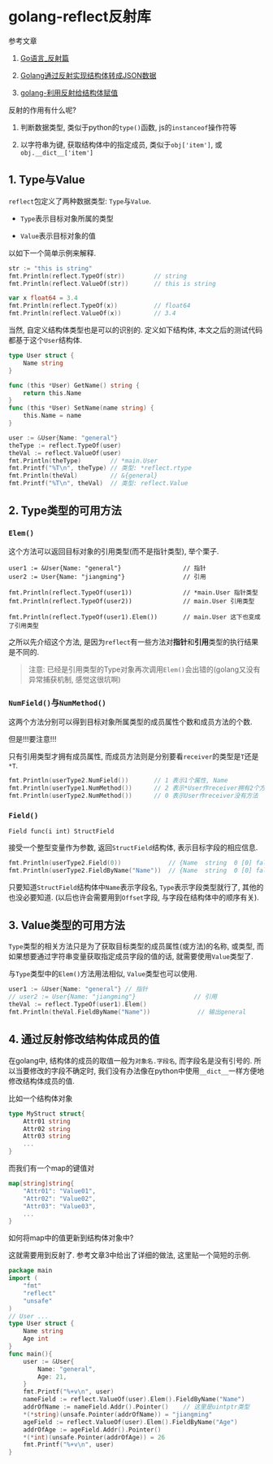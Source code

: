 # golang-reflect反射库

参考文章

1. [Go语言_反射篇](https://www.cnblogs.com/yjf512/archive/2012/06/10/2544391.html)

2. [Golang通过反射实现结构体转成JSON数据](http://blog.cyeam.com/golang/2014/08/11/go_json)

3. [golang-利用反射给结构体赋值](https://www.cnblogs.com/fwdqxl/p/7789162.html)

反射的作用有什么呢?

1. 判断数据类型, 类似于python的`type()`函数, js的`instanceof`操作符等

2. 以字符串为键, 获取结构体中的指定成员, 类似于`obj['item']`, 或`obj.__dict__['item']`

## 1. Type与Value

`reflect`包定义了两种数据类型: `Type`与`Value`.

- `Type`表示目标对象所属的类型

- `Value`表示目标对象的值

以如下一个简单示例来解释.

```go
str := "this is string"
fmt.Println(reflect.TypeOf(str))        // string
fmt.Println(reflect.ValueOf(str))       // this is string

var x float64 = 3.4
fmt.Println(reflect.TypeOf(x))          // float64
fmt.Println(reflect.ValueOf(x))         // 3.4
```

当然, 自定义结构体类型也是可以的识别的. 定义如下结构体, 本文之后的测试代码都基于这个`User`结构体.

```go
type User struct {
	Name string
}

func (this *User) GetName() string {
	return this.Name
}
func (this *User) SetName(name string) {
	this.Name = name
}
```

```go
user := &User{Name: "general"}
theType := reflect.TypeOf(user)
theVal := reflect.ValueOf(user)
fmt.Println(theType)        // *main.User
fmt.Printf("%T\n", theType) // 类型: *reflect.rtype
fmt.Println(theVal)         // &{general}
fmt.Printf("%T\n", theVal)  // 类型: reflect.Value
```

## 2. Type类型的可用方法

### `Elem()`

这个方法可以返回目标对象的引用类型(而不是指针类型), 举个栗子.

```
user1 := &User{Name: "general"}                 // 指针
user2 := User{Name: "jiangming"}                // 引用

fmt.Println(reflect.TypeOf(user1))              // *main.User 指针类型
fmt.Println(reflect.TypeOf(user2))              // main.User 引用类型

fmt.Println(reflect.TypeOf(user1).Elem())       // main.User 这下也变成了引用类型
```

之所以先介绍这个方法, 是因为`reflect`有一些方法对**指针**和**引用**类型的执行结果是不同的.

> 注意: 已经是引用类型的Type对象再次调用`Elem()`会出错的(golang又没有异常捕获机制, 感觉这很坑啊)

### `NumField()`与`NumMethod()`

这两个方法分别可以得到目标对象所属类型的成员属性个数和成员方法的个数.

但是!!!要注意!!!

只有引用类型才拥有成员属性, 而成员方法则是分别要看`receiver`的类型是`T`还是`*T`.

```go
fmt.Println(userType2.NumField())       // 1 表示1个属性, Name
fmt.Println(userType1.NumMethod())      // 2 表示*User作receiver拥有2个方法
fmt.Println(userType2.NumMethod())      // 0 表示User作receiver没有方法
```

### `Field()`

`Field func(i int) StructField`

接受一个整型变量作为参数, 返回`StructField`结构体, 表示目标字段的相应信息.

```go
fmt.Println(userType2.Field(0))             // {Name  string  0 [0] false}
fmt.Println(userType2.FieldByName("Name"))  // {Name  string  0 [0] false} true
```

只要知道`StructField`结构体中`Name`表示字段名, `Type`表示字段类型就行了, 其他的也没必要知道. (以后也许会需要用到`Offset`字段, 与字段在结构体中的顺序有关).

## 3. Value类型的可用方法

`Type`类型的相关方法只是为了获取目标类型的成员属性(或方法)的名称, 或类型, 而如果想要通过字符串变量获取指定成员字段的值的话, 就需要使用`Value`类型了.

与`Type`类型中的`Elem()`方法用法相似, `Value`类型也可以使用.

```go
user1 := &User{Name: "general"} // 指针
// user2 := User{Name: "jiangming"}                // 引用
theVal := reflect.TypeOf(user1).Elem()
fmt.Println(theVal.FieldByName("Name"))				// 输出general
```

## 4. 通过反射修改结构体成员的值

在golang中, 结构体的成员的取值一般为`对象名.字段名`, 而字段名是没有引号的. 所以当要修改的字段不确定时, 我们没有办法像在python中使用`__dict__`一样方便地修改结构体成员的值.

比如一个结构体对象

```go
type MyStruct struct{
	Attr01 string
	Attr02 string
	Attr03 string
	...
}
```

而我们有一个map的键值对

```go
map[string]string{
	"Attr01": "Value01",
	"Attr02": "Value02",
	"Attr03": "Value03",
	...
}
```

如何将map中的值更新到结构体对象中?

这就需要用到反射了. 参考文章3中给出了详细的做法, 这里贴一个简短的示例.

```go
package main
import (
	"fmt"
	"reflect"
	"unsafe"
)
// User ...
type User struct {
	Name string
	Age int
}
func main(){
	user := &User{
		Name: "general",
		Age: 21,
	}
	fmt.Printf("%+v\n", user)
	nameField := reflect.ValueOf(user).Elem().FieldByName("Name")
	addrOfName := nameField.Addr().Pointer()	// 这里是uintptr类型
	*(*string)(unsafe.Pointer(addrOfName)) = "jiangming"
	ageField := reflect.ValueOf(user).Elem().FieldByName("Age")
	addrOfAge := ageField.Addr().Pointer()
	*(*int)(unsafe.Pointer(addrOfAge)) = 26
	fmt.Printf("%+v\n", user)
}
```